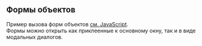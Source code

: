 ## Формы объектов
Пример вызова форм объектов [см. JavaScript](#obj=01122&view=js).<br />
Формы можно открыть как приклеенные к основному окну, так и в виде модальных диалогов.